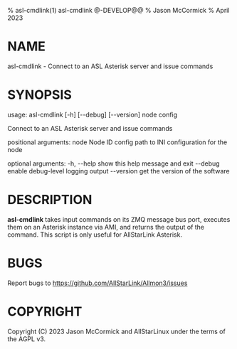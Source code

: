 % asl-cmdlink(1) asl-cmdlink @-DEVELOP@@
% Jason McCormick
% April 2023

# NAME
asl-cmdlink - Connect to an ASL Asterisk server and issue commands

# SYNOPSIS
usage: asl-cmdlink [-h] [--debug] [--version] node config

Connect to an ASL Asterisk server and issue commands

positional arguments:
  node        Node ID
  config      path to INI configuration for the node

optional arguments:
  -h, --help  show this help message and exit
  --debug     enable debug-level logging output
  --version   get the version of the software

# DESCRIPTION
**asl-cmdlink** takes input commands on its ZMQ message
bus port, executes them on an Asterisk instance 
via AMI, and returns the output of the command.
This script is only useful for AllStarLink Asterisk.

# BUGS
Report bugs to https://github.com/AllStarLink/Allmon3/issues

# COPYRIGHT
Copyright (C) 2023 Jason McCormick and AllStarLinux
under the terms of the AGPL v3.


